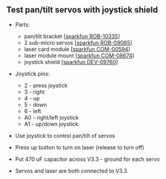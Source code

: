 ## Test pan/tilt servos with joystick shield

- Parts:
  - pan/tilt bracket \[[sparkfun ROB-10335](https://www.sparkfun.com/products/10335)\]
  - 2 sub-micro servos \[[sparkfun ROB-09065](https://www.sparkfun.com/products/9065)\]
  - laser card module \[[sparkfun COM-00594](https://www.sparkfun.com/products/594)\]
  - laser module mount \[[sparkfun COM-08674](https://www.sparkfun.com/products/8674)\]
  - joystick shield \[[sparkfun DEV-09760](https://www.sparkfun.com/products/9760)\]

- Joystick pins:
  - 2 - press joystick 
  - 3 - right
  - 4 - up
  - 5 - down
  - 6 - left
  - A0 - right/left joystick
  - A1 - up/down joystick

- Use joystick to control pan/tilt of servos
- Press up button to turn on laser (release to turn off)

- Put 470 uF capacitor across V3.3 - ground for each servo
- Servos and laser are both connected to V3.3.

